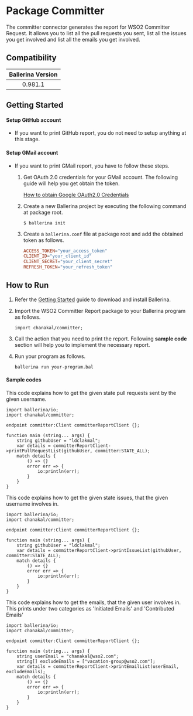 # Package Committer

The committer connector generates the report for WSO2 Committer Request. It allows you to list all the pull requests you sent, list all the issues you get involved and list all the emails you get involved.

## Compatibility

| Ballerina Version  |
|:------------------:|
| 0.981.1            |

## Getting Started

#### Setup GitHub account

- If you want to print GitHub report, you do not need to setup anything at this stage.

#### Setup GMail account

- If you want to print GMail report, you have to follow these steps.

    1. Get OAuth 2.0 credentials for your GMail account. The following guide will help you get obtain the token.

        [How to obtain Google OAuth2.0 Credentials](https://gist.github.com/ldclakmal/6c43ed7dfaa19d7eb0db324402d14102)

    2. Create a new Ballerina project by executing the following command at package root.

        ```shell
        $ ballerina init
        ```

    3. Create a `ballerina.conf` file at package root and add the obtained token as follows.

       ```ballerina.conf
       ACCESS_TOKEN="your_access_token"
       CLIENT_ID="your_client_id"
       CLIENT_SECRET="your_client_secret"
       REFRESH_TOKEN="your_refresh_token"
       ```

## How to Run

1. Refer the [Getting Started](https://ballerina.io/learn/getting-started/) guide to download and install Ballerina.

2. Import the WSO2 Committer Report package to your Ballerina program as follows.

    ```ballerina
    import chanakal/committer;
    ```

3. Call the action that you need to print the report. Following **sample code** section will help you to implement the necessary report.

4. Run your program as follows.

    ```ballerina
    ballerina run your-program.bal
    ```

#### Sample codes

This code explains how to get the given state pull requests sent by the given username.

```ballerina
import ballerina/io;
import chanakal/committer;

endpoint committer:Client committerReportClient {};

function main (string... args) {
    string githubUser = "ldclakmal";
    var details = committerReportClient->printPullRequestList(githubUser, committer:STATE_ALL);
    match details {
        () => {}
        error err => {
            io:println(err);
        }
    }
}
```

This code explains how to get the given state issues, that the given username involves in.

```ballerina
import ballerina/io;
import chanakal/committer;

endpoint committer:Client committerReportClient {};

function main (string... args) {
    string githubUser = "ldclakmal";
    var details = committerReportClient->printIssueList(githubUser, committer:STATE_ALL);
    match details {
        () => {}
        error err => {
            io:println(err);
        }
    }
}
```

This code explains how to get the emails, that the given user involves in. This prints under two categories as 'Initiated Emails' and 'Contributed Emails'

```ballerina
import ballerina/io;
import chanakal/committer;

endpoint committer:Client committerReportClient {};

function main (string... args) {
    string userEmail = "chanakal@wso2.com";
    string[] excludeEmails = ["vacation-group@wso2.com"];
    var details = committerReportClient->printEmailList(userEmail, excludeEmails);
    match details {
        () => {}
        error err => {
            io:println(err);
        }
    }
}
```
